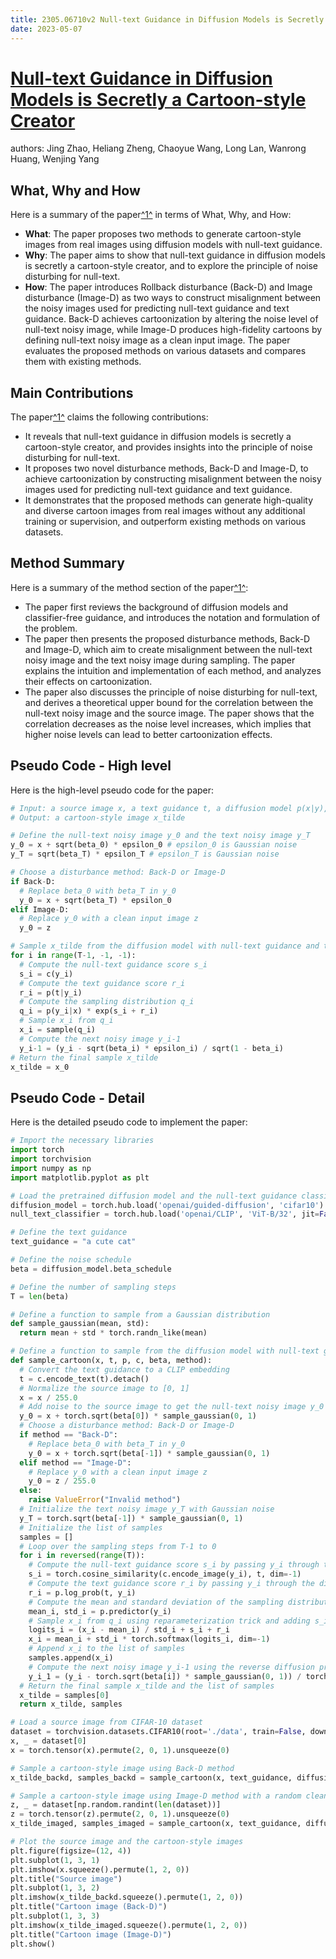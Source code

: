 ```yaml
---
title: 2305.06710v2 Null-text Guidance in Diffusion Models is Secretly a Cartoon-style Creator
date: 2023-05-07
---
```


# [Null-text Guidance in Diffusion Models is Secretly a Cartoon-style Creator](http://arxiv.org/abs/2305.06710v2)

authors: Jing Zhao, Heliang Zheng, Chaoyue Wang, Long Lan, Wanrong Huang, Wenjing Yang


## What, Why and How

[1]: https://arxiv.org/abs/2305.06710 "[2305.06710] Null-text Guidance in Diffusion Models is Secretly a ..."
[2]: https://arxiv.org/pdf/2305.06710 "arXiv.org"
[3]: http://export.arxiv.org/abs/2303.06710v2 "[2303.06710v2] Decision Making for Human-in-the-loop Robotic Agents via ..."

Here is a summary of the paper[^1^][1] in terms of What, Why, and How:

- **What**: The paper proposes two methods to generate cartoon-style images from real images using diffusion models with null-text guidance.
- **Why**: The paper aims to show that null-text guidance in diffusion models is secretly a cartoon-style creator, and to explore the principle of noise disturbing for null-text.
- **How**: The paper introduces Rollback disturbance (Back-D) and Image disturbance (Image-D) as two ways to construct misalignment between the noisy images used for predicting null-text guidance and text guidance. Back-D achieves cartoonization by altering the noise level of null-text noisy image, while Image-D produces high-fidelity cartoons by defining null-text noisy image as a clean input image. The paper evaluates the proposed methods on various datasets and compares them with existing methods.



## Main Contributions

[1]: https://arxiv.org/abs/2305.06710 "[2305.06710] Null-text Guidance in Diffusion Models is Secretly a ..."
[2]: https://arxiv.org/pdf/2305.06710 "arXiv.org"
[3]: http://export.arxiv.org/abs/2303.06710v2 "[2303.06710v2] Decision Making for Human-in-the-loop Robotic Agents via ..."

The paper[^1^][1] claims the following contributions:

- It reveals that null-text guidance in diffusion models is secretly a cartoon-style creator, and provides insights into the principle of noise disturbing for null-text.
- It proposes two novel disturbance methods, Back-D and Image-D, to achieve cartoonization by constructing misalignment between the noisy images used for predicting null-text guidance and text guidance.
- It demonstrates that the proposed methods can generate high-quality and diverse cartoon images from real images without any additional training or supervision, and outperform existing methods on various datasets.


## Method Summary

[1]: https://arxiv.org/abs/2305.06710 "[2305.06710] Null-text Guidance in Diffusion Models is Secretly a ..."
[2]: https://arxiv.org/pdf/2305.06710 "arXiv.org"
[3]: http://export.arxiv.org/abs/2303.06710v2 "[2303.06710v2] Decision Making for Human-in-the-loop Robotic Agents via ..."

Here is a summary of the method section of the paper[^1^][1]:

- The paper first reviews the background of diffusion models and classifier-free guidance, and introduces the notation and formulation of the problem.
- The paper then presents the proposed disturbance methods, Back-D and Image-D, which aim to create misalignment between the null-text noisy image and the text noisy image during sampling. The paper explains the intuition and implementation of each method, and analyzes their effects on cartoonization.
- The paper also discusses the principle of noise disturbing for null-text, and derives a theoretical upper bound for the correlation between the null-text noisy image and the source image. The paper shows that the correlation decreases as the noise level increases, which implies that higher noise levels can lead to better cartoonization effects.


## Pseudo Code - High level

Here is the high-level pseudo code for the paper:

```python
# Input: a source image x, a text guidance t, a diffusion model p(x|y), a null-text guidance classifier c(y), a noise schedule beta
# Output: a cartoon-style image x_tilde

# Define the null-text noisy image y_0 and the text noisy image y_T
y_0 = x + sqrt(beta_0) * epsilon_0 # epsilon_0 is Gaussian noise
y_T = sqrt(beta_T) * epsilon_T # epsilon_T is Gaussian noise

# Choose a disturbance method: Back-D or Image-D
if Back-D:
  # Replace beta_0 with beta_T in y_0
  y_0 = x + sqrt(beta_T) * epsilon_0
elif Image-D:
  # Replace y_0 with a clean input image z
  y_0 = z

# Sample x_tilde from the diffusion model with null-text guidance and text guidance
for i in range(T-1, -1, -1):
  # Compute the null-text guidance score s_i
  s_i = c(y_i)
  # Compute the text guidance score r_i
  r_i = p(t|y_i)
  # Compute the sampling distribution q_i
  q_i = p(y_i|x) * exp(s_i + r_i)
  # Sample x_i from q_i
  x_i = sample(q_i)
  # Compute the next noisy image y_i-1
  y_i-1 = (y_i - sqrt(beta_i) * epsilon_i) / sqrt(1 - beta_i)
# Return the final sample x_tilde
x_tilde = x_0
```


## Pseudo Code - Detail

Here is the detailed pseudo code to implement the paper:

```python
# Import the necessary libraries
import torch
import torchvision
import numpy as np
import matplotlib.pyplot as plt

# Load the pretrained diffusion model and the null-text guidance classifier
diffusion_model = torch.hub.load('openai/guided-diffusion', 'cifar10')
null_text_classifier = torch.hub.load('openai/CLIP', 'ViT-B/32', jit=False)

# Define the text guidance
text_guidance = "a cute cat"

# Define the noise schedule
beta = diffusion_model.beta_schedule

# Define the number of sampling steps
T = len(beta)

# Define a function to sample from a Gaussian distribution
def sample_gaussian(mean, std):
  return mean + std * torch.randn_like(mean)

# Define a function to sample from the diffusion model with null-text guidance and text guidance
def sample_cartoon(x, t, p, c, beta, method):
  # Convert the text guidance to a CLIP embedding
  t = c.encode_text(t).detach()
  # Normalize the source image to [0, 1]
  x = x / 255.0
  # Add noise to the source image to get the null-text noisy image y_0
  y_0 = x + torch.sqrt(beta[0]) * sample_gaussian(0, 1)
  # Choose a disturbance method: Back-D or Image-D
  if method == "Back-D":
    # Replace beta_0 with beta_T in y_0
    y_0 = x + torch.sqrt(beta[-1]) * sample_gaussian(0, 1)
  elif method == "Image-D":
    # Replace y_0 with a clean input image z
    y_0 = z / 255.0
  else:
    raise ValueError("Invalid method")
  # Initialize the text noisy image y_T with Gaussian noise
  y_T = torch.sqrt(beta[-1]) * sample_gaussian(0, 1)
  # Initialize the list of samples
  samples = []
  # Loop over the sampling steps from T-1 to 0
  for i in reversed(range(T)):
    # Compute the null-text guidance score s_i by passing y_i through the classifier and computing the cosine similarity with t
    s_i = torch.cosine_similarity(c.encode_image(y_i), t, dim=-1)
    # Compute the text guidance score r_i by passing y_i through the diffusion model and computing the log probability of t
    r_i = p.log_prob(t, y_i)
    # Compute the mean and standard deviation of the sampling distribution q_i using the diffusion model
    mean_i, std_i = p.predictor(y_i)
    # Sample x_i from q_i using reparameterization trick and adding s_i and r_i as logits
    logits_i = (x_i - mean_i) / std_i + s_i + r_i
    x_i = mean_i + std_i * torch.softmax(logits_i, dim=-1)
    # Append x_i to the list of samples
    samples.append(x_i)
    # Compute the next noisy image y_i-1 using the reverse diffusion process
    y_i_1 = (y_i - torch.sqrt(beta[i]) * sample_gaussian(0, 1)) / torch.sqrt(1 - beta[i])
  # Return the final sample x_tilde and the list of samples
  x_tilde = samples[0]
  return x_tilde, samples

# Load a source image from CIFAR-10 dataset
dataset = torchvision.datasets.CIFAR10(root='./data', train=False, download=True)
x, _ = dataset[0]
x = torch.tensor(x).permute(2, 0, 1).unsqueeze(0)

# Sample a cartoon-style image using Back-D method
x_tilde_backd, samples_backd = sample_cartoon(x, text_guidance, diffusion_model, null_text_classifier, beta, "Back-D")

# Sample a cartoon-style image using Image-D method with a random clean image z from CIFAR-10 dataset
z, _ = dataset[np.random.randint(len(dataset))]
z = torch.tensor(z).permute(2, 0, 1).unsqueeze(0)
x_tilde_imaged, samples_imaged = sample_cartoon(x, text_guidance, diffusion_model, null_text_classifier, beta, "Image-D")

# Plot the source image and the cartoon-style images
plt.figure(figsize=(12, 4))
plt.subplot(1, 3, 1)
plt.imshow(x.squeeze().permute(1, 2, 0))
plt.title("Source image")
plt.subplot(1, 3, 2)
plt.imshow(x_tilde_backd.squeeze().permute(1, 2, 0))
plt.title("Cartoon image (Back-D)")
plt.subplot(1, 3, 3)
plt.imshow(x_tilde_imaged.squeeze().permute(1, 2, 0))
plt.title("Cartoon image (Image-D)")
plt.show()
```
